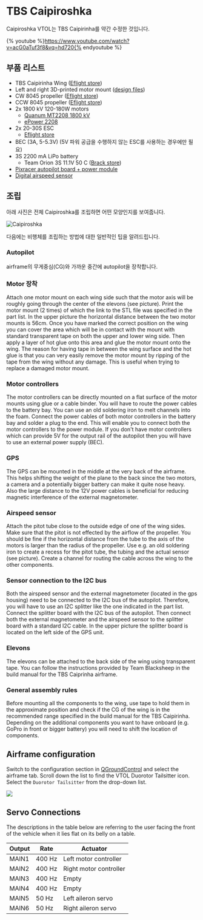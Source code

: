 # TBS Caipiroshka

Caipiroshka VTOL는 TBS Caipirinha를 약간 수정한 것입니다.

{% youtube %}https://www.youtube.com/watch?v=acG0aTuf3f8&vq=hd720{% endyoutube %}

## 부품 리스트

  * TBS Caipirinha Wing ([Eflight store](http://www.eflight.ch/shop/USER_ARTIKEL_HANDLING_AUFRUF.php?von_suchresultat=true&Ziel_ID=19638&Kategorie_ID=110923))
  * Left and right 3D-printed motor mount ([design files](parts/motor_mounts.zip))
  * CW 8045 propeller ([Eflight store](http://www.eflight.ch/shop/USER_ARTIKEL_HANDLING_AUFRUF.php?von_suchresultat=true&Ziel_ID=19532&Kategorie_ID=288))
  * CCW 8045 propeller ([Eflight store](http://www.eflight.ch/shop/USER_ARTIKEL_HANDLING_AUFRUF.php?von_suchresultat=true&Ziel_ID=19533&Kategorie_ID=288))
  * 2x 1800 kV 120-180W motors
    * [Quanum MT2208 1800 kV](http://www.hobbyking.com/hobbyking/store/__67014__Quanum_MT_Series_2208_1800KV_Brushless_Multirotor_Motor_Built_by_DYS.html)
    * [ePower 2208](http://www.eflight.ch/pi/ePower-X-22081.html)
  * 2x 20-30S ESC
    * [Eflight store](http://www.eflight.ch/shop/USER_ARTIKEL_HANDLING_AUFRUF.php?von_suchresultat=true&Ziel_ID=19713&Kategorie_ID=36077)
  * BEC (3A, 5-5.3V) (5V 파워 공급을 수행하지 않는 ESC를 사용하는 경우에만 필요)
  * 3S 2200 mA LiPo battery
    * Team Orion 3S 11.1V 50 C ([Brack store](https://www.brack.ch/team-orion-2200mah-11-1v-50c-308340))
  * [Pixracer autopilot board + power module](hardware-pixracer.md)
  * [Digital airspeed sensor](http://www.hobbyking.com/hobbyking/store/__62752__HKPilot_32_Digital_Air_Speed_Sensor_And_Pitot_Tube_Set.html)

## 조립
아래 사진은 전체 Caipiroshka를 조립하면 어떤 모양인지를 보여줍니다.

![Caipiroshka](images/airframes/vtol/caipiroshka/caipiroshka.jpg)

다음에는 비행체를 조립하는 방법에 대한 일반적인 팁을 알려드립니다.

### Autopilot
airframe의 무게중심(CG)와 가까운 중간에 autopilot을 장착합니다.

### Motor 장착

Attach one motor mount on each wing side such that the motor axis will be roughly going through the center of the elevons (see picture).
Print the motor mount (2 times) of which the link to the STL file was specified in the part list.
In the upper picture the horizontal distance between the two motor mounts is 56cm. Once you have marked the correct position on the wing you can
cover the area which will be in contact with the mount with standard transparent tape on both the upper and lower wing side. Then apply a layer of hot glue onto this area and glue the motor
mount onto the wing. The reason for having tape in between the wing surface and the hot glue is that you can very easily remove the motor mount
by ripping of the tape from the wing without any damage. This is useful when trying to replace a damaged motor mount.

### Motor controllers
The motor controllers can be directly mounted on a flat surface of the motor mounts using glue or a cable binder.
You will have to route the power cables to the battery bay. You can use an old soldering iron to melt channels into the foam.
Connect the power cables of both motor controllers in the battery bay and solder a plug to the end. This will enable you to connect both the motor controllers to the power module.
If you don't have motor controllers which can provide 5V for the output rail of the autopilot then you will have to use an external power supply (BEC).

### GPS
The GPS can be mounted in the middle at the very back of the airframe. This helps shifting the weight of the plane to the back since the two motors, a camera and a potentially
bigger battery can make it quite nose heavy. Also the large distance to the 12V power cables is beneficial for reducing magnetic interference of the external magnetometer.

### Airspeed sensor
Attach the pitot tube close to the outside edge of one of the wing sides. Make sure that the pitot is not effected by the airflow of the propeller. You should be fine if the horizontal distance from the tube to the axis of the motors is larger than the radius of the propeller. Use e.g. an old soldering iron to create a recess for the pitot tube, the tubing and the actual sensor (see picture). Create a channel for routing the cable across the wing to the other components.

### Sensor connection to the I2C bus
Both the airspeed sensor and the external magnetometer (located in the gps housing) need to be connected to the I2C bus of the autopilot. Therefore, you will have to use an I2C splitter like the one indicated in the part list. Connect the splitter board with the I2C bus of the autopilot.  Then connect both the external magnetometer and the airspeed sensor to the splitter board with a standard I2C cable.
In the upper picture the splitter board is located on the left side of the GPS unit.

### Elevons
The elevons can be attached to the back side of the wing using transparent tape. You can follow the instructions provided by Team Blacksheep in the build manual for the TBS Caiprinha airframe.

### General assembly rules
Before mounting all the components to the wing, use tape to hold them in the approximate position and check if the CG of the wing is in the recommended range specified
in the build manual for the TBS Caipirinha. Depending on the additional components you want to have onboard (e.g. GoPro in front or bigger battery) you will need to shift the location of components.

## Airframe configuration

Switch to the configuration section in [QGroundControl](qgroundcontrol-intro.md) and select the airframe tab. Scroll down the list to find the VTOL Duorotor Tailsitter icon. Select the ```Duorotor Tailsitter``` from the drop-down list.

![](images/gcs/qgc_caipiroshka.jpg)

## Servo Connections
The descriptions in the table below are referring to the user facing the front of the vehicle when it lies flat on its belly on a table.

| Output | Rate | Actuator |
| --- | --- | --- |
| MAIN1 | 400 Hz | Left motor controller |
| MAIN2 | 400 Hz | Right motor controller |
| MAIN3 | 400 Hz | Empty |
| MAIN4 | 400 Hz | Empty |
| MAIN5 | 50 Hz | Left aileron servo |
| MAIN6 | 50 Hz | Right aileron servo |

